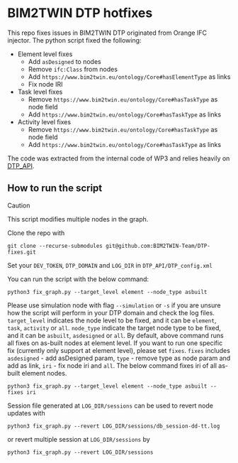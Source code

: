 # BIM2TWIN DTP hotfixes

This repo fixes issues in BIM2TWIN DTP originated from Orange IFC injector. The python script fixed the following:

* Element level fixes
    * Add `asDesigned` to nodes
    * Remove `ifc:Class` from nodes
    * Add `https://www.bim2twin.eu/ontology/Core#hasElementType` as links
    * Fix node IRI
* Task level fixes
    * Remove `https://www.bim2twin.eu/ontology/Core#hasTaskType` as node field
    * Add `https://www.bim2twin.eu/ontology/Core#hasTaskType` as links
* Activity level fixes
    * Remove `https://www.bim2twin.eu/ontology/Core#hasTaskType` as node field
    * Add `https://www.bim2twin.eu/ontology/Core#hasTaskType` as links

The code was extracted from the internal code of WP3 and relies heavily
on [DTP_API](https://github.com/BIM2TWIN-Team/DTP_API).

## How to run the script

> [!CAUTION]
> This script modifies multiple nodes in the graph.

Clone the repo with

```shell
git clone --recurse-submodules git@github.com:BIM2TWIN-Team/DTP-fixes.git
```

Set your `DEV_TOKEN`, `DTP_DOMAIN` and `LOG_DIR` in `DTP_API/DTP_config.xml`

You can run the script with the below command:

```shell
python3 fix_graph.py --target_level element --node_type asbuilt 
```

Please use simulation node with flag `--simulation` or `-s` if you are unsure how the script will perform in your DTP
domain and check the log files. `target_level` indicates the node level to be fixed, and it can
be `element`, `task`, `activity` or `all`.  `node_type` indicate the target node type to be fixed, and it can
be `asbuilt`, `asdesigned` or `all`. By default, above command runs all fixes on as-built nodes at element level. If you
want to run one specific fix (currently only support at element level), please set `fixes`. `fixes`
includes `asdesigned` - add asDesigned param, `type` - remove type as node param and add as link, `iri` - fix node iri
and `all`. The below command fixes iri of all as-built element nodes.

```shell
python3 fix_graph.py --target_level element --node_type asbuilt --fixes iri
```

Session file generated at `LOG_DIR/sessions` can be used to revert node updates with

```shell
python3 fix_graph.py --revert LOG_DIR/sessions/db_session-dd-tt.log
```

or revert multiple session at `LOG_DIR/sessions` by 

```shell
python3 fix_graph.py --revert LOG_DIR/sessions
```
